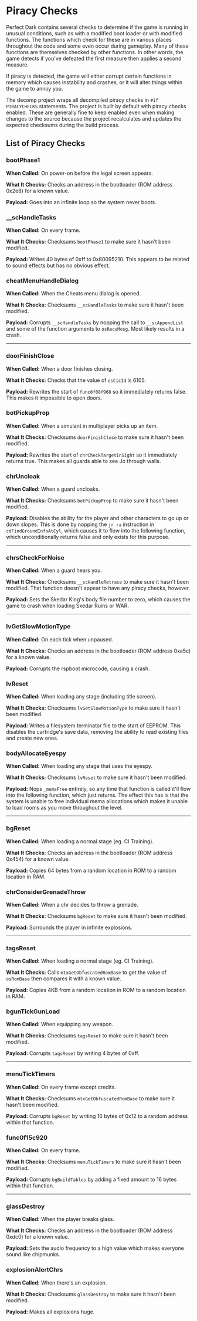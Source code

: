 # Piracy Checks

Perfect Dark contains several checks to determine if the game is running in unusual conditions, such as with a modified boot loader or with modified functions. The functions which check for these are in various places throughout the code and some even occur during gameplay. Many of these functions are themselves checked by other functions. In other words, the game detects if you've defeated the first measure then applies a second measure.

If piracy is detected, the game will either corrupt certain functions in memory which causes instability and crashes, or it will alter things within the game to annoy you.

The decomp project wraps all decompiled piracy checks in `#if PIRACYCHECKS` statements. The project is built by default with piracy checks enabled. These are generally fine to keep enabled even when making changes to the source because the project recalculates and updates the expected checksums during the build process.

## List of Piracy Checks

### bootPhase1

**When Called:** On power-on before the legal screen appears.

**What It Checks:** Checks an address in the bootloader (ROM address 0x2e8) for a known value.

**Payload:** Goes into an infinite loop so the system never boots.

### __scHandleTasks

**When Called:** On every frame.

**What It Checks:** Checksums `bootPhase1` to make sure it hasn't been modified.

**Payload:** Writes 40 bytes of 0xff to 0x80095210. This appears to be related to sound effects but has no obvious effect.

### cheatMenuHandleDialog

**When Called:** When the Cheats menu dialog is opened.

**What It Checks:** Checksums `__scHandleTasks` to make sure it hasn't been modified.

**Payload:** Corrupts `__scHandleTasks` by nopping the call to `__scAppendList` and some of the function arguments to `osRecvMesg`. Most likely results in a crash.

---

### doorFinishClose

**When Called:** When a door finishes closing.

**What It Checks:** Checks that the value of `osCicId` is 6105.

**Payload:** Rewrites the start of `func0f08f968` so it immediately returns false. This makes it impossible to open doors.

### botPickupProp

**When Called:** When a simulant in multiplayer picks up an item.

**What It Checks:** Checksums `doorFinishClose` to make sure it hasn't been modified.

**Payload:** Rewrites the start of `chrCheckTargetInSight` so it immediately returns true. This makes all guards able to see Jo through walls.

### chrUncloak

**When Called:** When a guard uncloaks.

**What It Checks:** Checksums `botPickupProp` to make sure it hasn't been modified.

**Payload:** Disables the ability for the player and other characters to go up or down slopes. This is done by nopping the `jr ra` instruction in `cdFindGroundInfoAtCyl`, which causes it to flow into the following function, which unconditionally returns false and only exists for this purpose.

---

### chrsCheckForNoise

**When Called:** When a guard hears you.

**What It Checks:** Checksums `__scHandleRetrace` to make sure it hasn't been modified. That function doesn't appear to have any piracy checks, however.

**Payload:** Sets the Skedar King's body file number to zero, which causes the game to crash when loading Skedar Ruins or WAR.

---

### lvGetSlowMotionType

**When Called:** On each tick when unpaused.

**What It Checks:** Checks an address in the bootloader (ROM address 0xa5c) for a known value.

**Payload:** Corrupts the rspboot microcode, causing a crash.

### lvReset

**When Called:** When loading any stage (including title screen).

**What It Checks:** Checksums `lvGetSlowMotionType` to make sure it hasn't been modified.

**Payload:** Writes a filesystem terminator file to the start of EEPROM. This disables the cartridge's save data, removing the ability to read existing files and create new ones.

### bodyAllocateEyespy

**When Called:** When loading any stage that uses the eyespy.

**What It Checks:** Checksums `lvReset` to make sure it hasn't been modified.

**Payload:** Nops `_memaFree` entirely, so any time that function is called it'll flow into the following function, which just returns. The effect this has is that the system is unable to free individual mema allocations which makes it unable to load rooms as you move throughout the level.

---

### bgReset

**When Called:** When loading a normal stage (eg. CI Training).

**What It Checks:** Checks an address in the bootloader (ROM address 0x454) for a known value.

**Payload:** Copies 64 bytes from a random location in ROM to a random location in RAM.

### chrConsiderGrenadeThrow

**When Called:** When a chr decides to throw a grenade.

**What It Checks:** Checksums `bgReset` to make sure it hasn't been modified.

**Payload:** Surrounds the player in infinite explosions.

---

### tagsReset

**When Called:** When loading a normal stage (eg. CI Training).

**What It Checks:** Calls `mtxGetObfuscatedRomBase` to get the value of `osRomBase` then compares it with a known value.

**Payload:** Copies 4KB from a random location in ROM to a random location in RAM.

### bgunTickGunLoad

**When Called:** When equipping any weapon.

**What It Checks:** Checksums `tagsReset` to make sure it hasn't been modified.

**Payload:** Corrupts `tagsReset` by writing 4 bytes of 0xff.

---

### menuTickTimers

**When Called:** On every frame except credits.

**What It Checks:** Checksums `mtxGetObfuscatedRomBase` to make sure it hasn't been modified.

**Payload:** Corrupts `bgReset` by writing 16 bytes of 0x12 to a random address within that function.

### func0f15c920

**When Called:** On every frame.

**What It Checks:** Checksums `menuTickTimers` to make sure it hasn't been modified.

**Payload:** Corrupts `bgBuildTables` by adding a fixed amount to 16 bytes within that function.

---

### glassDestroy

**When Called:** When the player breaks glass.

**What It Checks:** Checks an address in the bootloader (ROM address 0xdc0) for a known value.

**Payload:** Sets the audio frequency to a high value which makes everyone sound like chipmunks.

### explosionAlertChrs

**When Called:** When there's an explosion.

**What It Checks:** Checksums `glassDestroy` to make sure it hasn't been modified.

**Payload:** Makes all explosions huge.
